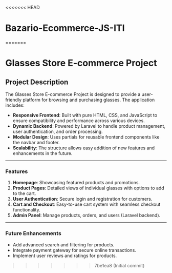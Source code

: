 <<<<<<< HEAD
# Bazario-Ecommerce-JS-ITI
=======
# Glasses Store E-commerce Project

## Project Description

The Glasses Store E-commerce Project is designed to provide a user-friendly platform for browsing and purchasing glasses. The application includes:

- **Responsive Frontend**: Built with pure HTML, CSS, and JavaScript to ensure compatibility and performance across various devices.
- **Dynamic Backend**: Powered by Laravel to handle product management, user authentication, and order processing.
- **Modular Design**: Uses partials for reusable frontend components like the navbar and footer.
- **Scalability**: The structure allows easy addition of new features and enhancements in the future.

---

### Features

1. **Homepage**: Showcasing featured products and promotions.
2. **Product Pages**: Detailed views of individual glasses with options to add to the cart.
3. **User Authentication**: Secure login and registration for customers.
4. **Cart and Checkout**: Easy-to-use cart system with seamless checkout functionality.
5. **Admin Panel**: Manage products, orders, and users (Laravel backend).

---

### Future Enhancements

- Add advanced search and filtering for products.
- Integrate payment gateway for secure online transactions.
- Implement user reviews and ratings for products.
>>>>>>> 7be1ea8 (Initial commit)
